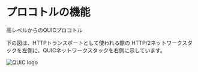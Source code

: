 # プロコトルの機能

高レベルからのQUICプロコトル

下の図は、HTTPトランスポートとして使われる際の HTTP/2ネットワークスタックを左側に、QUICネットワークスタックを右側に示しています。

![QUIC logo](../images/quic-stack.png)
